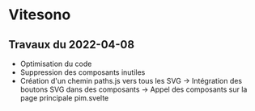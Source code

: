 # Vitesono

## Travaux du 2022-04-08

- Optimisation du code
- Suppression des composants inutiles
- Création d'un chemin paths.js vers tous les SVG
  -> Intégration des boutons SVG dans des composants
  -> Appel des composants sur la page principale pim.svelte
